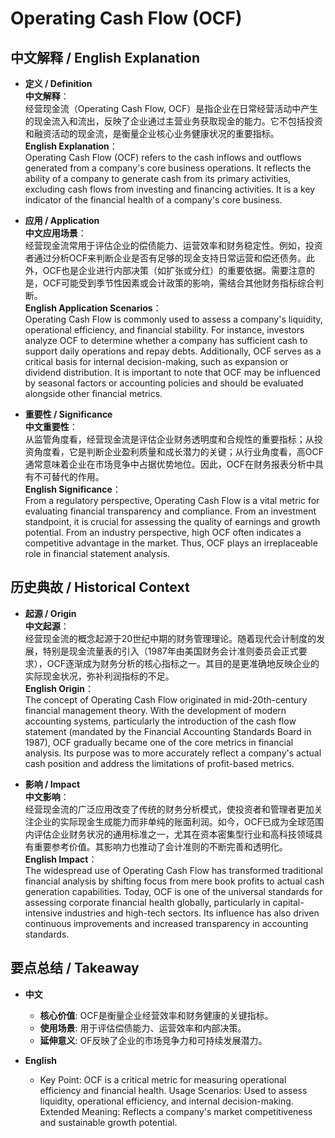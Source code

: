 # Operating Cash Flow (OCF)

## 中文解释 / English Explanation

* **定义 / Definition**  
  **中文解释**：  
  经营现金流（Operating Cash Flow, OCF）是指企业在日常经营活动中产生的现金流入和流出，反映了企业通过主营业务获取现金的能力。它不包括投资和融资活动的现金流，是衡量企业核心业务健康状况的重要指标。  
  **English Explanation**：  
  Operating Cash Flow (OCF) refers to the cash inflows and outflows generated from a company's core business operations. It reflects the ability of a company to generate cash from its primary activities, excluding cash flows from investing and financing activities. It is a key indicator of the financial health of a company's core business.

* **应用 / Application**  
  **中文应用场景**：  
  经营现金流常用于评估企业的偿债能力、运营效率和财务稳定性。例如，投资者通过分析OCF来判断企业是否有足够的现金支持日常运营和偿还债务。此外，OCF也是企业进行内部决策（如扩张或分红）的重要依据。需要注意的是，OCF可能受到季节性因素或会计政策的影响，需结合其他财务指标综合判断。  
  **English Application Scenarios**：  
  Operating Cash Flow is commonly used to assess a company's liquidity, operational efficiency, and financial stability. For instance, investors analyze OCF to determine whether a company has sufficient cash to support daily operations and repay debts. Additionally, OCF serves as a critical basis for internal decision-making, such as expansion or dividend distribution. It is important to note that OCF may be influenced by seasonal factors or accounting policies and should be evaluated alongside other financial metrics.

* **重要性 / Significance**  
  **中文重要性**：  
  从监管角度看，经营现金流是评估企业财务透明度和合规性的重要指标；从投资角度看，它是判断企业盈利质量和成长潜力的关键；从行业角度看，高OCF通常意味着企业在市场竞争中占据优势地位。因此，OCF在财务报表分析中具有不可替代的作用。  
  **English Significance**：  
  From a regulatory perspective, Operating Cash Flow is a vital metric for evaluating financial transparency and compliance. From an investment standpoint, it is crucial for assessing the quality of earnings and growth potential. From an industry perspective, high OCF often indicates a competitive advantage in the market. Thus, OCF plays an irreplaceable role in financial statement analysis.

## 历史典故 / Historical Context

* **起源 / Origin**  
  **中文起源**：  
  经营现金流的概念起源于20世纪中期的财务管理理论。随着现代会计制度的发展，特别是现金流量表的引入（1987年由美国财务会计准则委员会正式要求），OCF逐渐成为财务分析的核心指标之一。其目的是更准确地反映企业的实际现金状况，弥补利润指标的不足。  
  **English Origin**：  
  The concept of Operating Cash Flow originated in mid-20th-century financial management theory. With the development of modern accounting systems, particularly the introduction of the cash flow statement (mandated by the Financial Accounting Standards Board in 1987), OCF gradually became one of the core metrics in financial analysis. Its purpose was to more accurately reflect a company's actual cash position and address the limitations of profit-based metrics.

* **影响 / Impact**  
  **中文影响**：  
  经营现金流的广泛应用改变了传统的财务分析模式，使投资者和管理者更加关注企业的实际现金生成能力而非单纯的账面利润。如今，OCF已成为全球范围内评估企业财务状况的通用标准之一，尤其在资本密集型行业和高科技领域具有重要参考价值。其影响力也推动了会计准则的不断完善和透明化。  
  **English Impact**：  
  The widespread use of Operating Cash Flow has transformed traditional financial analysis by shifting focus from mere book profits to actual cash generation capabilities. Today, OCF is one of the universal standards for assessing corporate financial health globally, particularly in capital-intensive industries and high-tech sectors. Its influence has also driven continuous improvements and increased transparency in accounting standards.

## 要点总结 / Takeaway

* **中文**  
  - **核心价值**: OCF是衡量企业经营效率和财务健康的关键指标。
  - **使用场景**: 用于评估偿债能力、运营效率和内部决策。
  - **延伸意义**: OF反映了企业的市场竞争力和可持续发展潜力。

* **English**  
  - Key Point: OCF is a critical metric for measuring operational efficiency and financial health.
    Usage Scenarios: Used to assess liquidity, operational efficiency, and internal decision-making.
    Extended Meaning: Reflects a company's market competitiveness and sustainable growth potential.